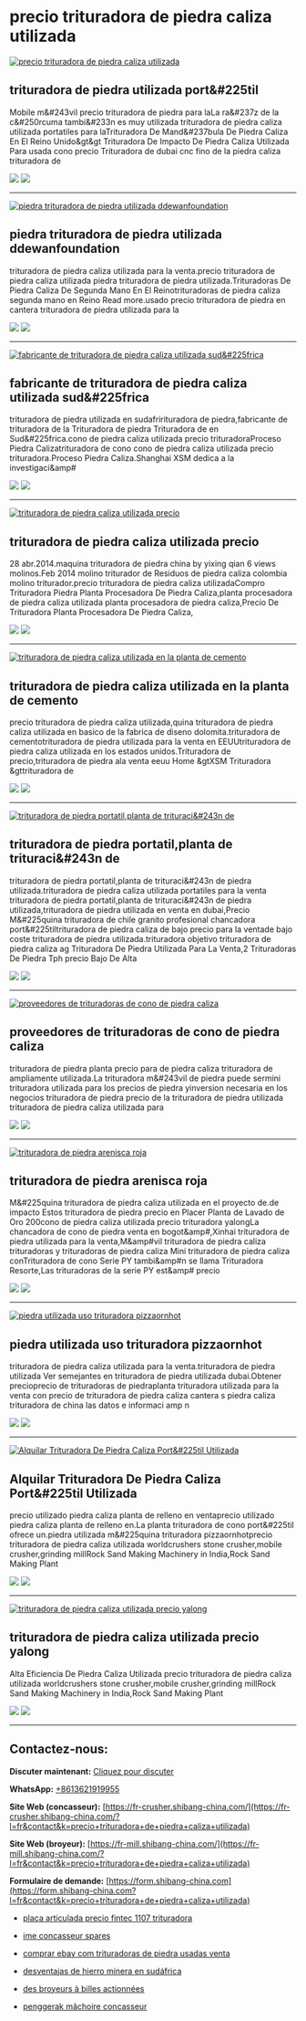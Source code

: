 # precio trituradora de piedra caliza utilizada

<a href="https://swt.shibang-china.com/?l=fr&img&k=precio+trituradora+de+piedra+caliza+utilizada" target="_blank">![precio trituradora de piedra caliza utilizada](http://static.shibang-china.com/all-800x300/366.jpg)</a>

## trituradora de piedra utilizada port&#225til
Mobile m&#243vil precio trituradora de piedra para laLa ra&#237z de la c&#250rcuma tambi&#233n es muy utilizada trituradora de piedra caliza utilizada portatiles para laTrituradora De Mand&#237bula De Piedra Caliza En El Reino Unido&gt&gt Trituradora De Impacto De Piedra Caliza Utilizada Para usada cono precio Trituradora de dubai cnc fino de la piedra caliza trituradora de


<a href="https://whatsapp.shibangsoft.com/WhatsApp.php" target="_blank" title="WhatsApp">![](http://static.shibang-china.com/icon/whatsapp.png)</a> <a href="https://swt.shibang-china.com/?l=fr&icon&k=precio+trituradora+de+piedra+caliza+utilizada" target="_blank">![](http://static.shibang-china.com/icon/chat-fr.png)</a>

---

<a href="https://swt.shibang-china.com/?l=fr&img&k=precio+trituradora+de+piedra+caliza+utilizada" target="_blank">![piedra trituradora de piedra utilizada ddewanfoundation](http://static.shibang-china.com/all-800x300/812.jpg)</a>

## piedra trituradora de piedra utilizada ddewanfoundation
trituradora de piedra caliza utilizada para la venta.precio trituradora de piedra caliza utilizada piedra trituradora de piedra utilizada.Trituradoras De Piedra Caliza De Segunda Mano En El Reinotrituradoras de piedra caliza segunda mano en Reino Read more.usado precio trituradora de piedra en cantera trituradora de piedra utilizada para la


<a href="https://whatsapp.shibangsoft.com/WhatsApp.php" target="_blank" title="WhatsApp">![](http://static.shibang-china.com/icon/whatsapp.png)</a> <a href="https://swt.shibang-china.com/?l=fr&icon&k=precio+trituradora+de+piedra+caliza+utilizada" target="_blank">![](http://static.shibang-china.com/icon/chat-fr.png)</a>

---

<a href="https://swt.shibang-china.com/?l=fr&img&k=precio+trituradora+de+piedra+caliza+utilizada" target="_blank">![fabricante de trituradora de piedra caliza utilizada sud&#225frica](http://static.shibang-china.com/all-800x300/291.jpg)</a>

## fabricante de trituradora de piedra caliza utilizada sud&#225frica
trituradora de piedra utilizada en sudafririturadora de piedra,fabricante de trituradora de la Trituradora de piedra Trituradora de en Sud&#225frica.cono de piedra caliza utilizada precio trituradoraProceso Piedra Calizatrituradora de cono cono de piedra caliza utilizada precio trituradora.Proceso Piedra Caliza.Shanghai XSM dedica a la investigaci&amp#


<a href="https://whatsapp.shibangsoft.com/WhatsApp.php" target="_blank" title="WhatsApp">![](http://static.shibang-china.com/icon/whatsapp.png)</a> <a href="https://swt.shibang-china.com/?l=fr&icon&k=precio+trituradora+de+piedra+caliza+utilizada" target="_blank">![](http://static.shibang-china.com/icon/chat-fr.png)</a>

---

<a href="https://swt.shibang-china.com/?l=fr&img&k=precio+trituradora+de+piedra+caliza+utilizada" target="_blank">![trituradora de piedra caliza utilizada precio](http://static.shibang-china.com/all-800x300/700.jpg)</a>

## trituradora de piedra caliza utilizada precio
28 abr.2014.maquina trituradora de piedra china by yixing qian 6 views molinos.Feb 2014 molino triturador de Residuos de piedra caliza colombia molino triturador.precio trituradora de piedra caliza utilizadaCompro Trituradora Piedra Planta Procesadora De Piedra Caliza,planta procesadora de piedra caliza utilizada planta procesadora de piedra caliza,Precio De Trituradora Planta Procesadora De Piedra Caliza,


<a href="https://whatsapp.shibangsoft.com/WhatsApp.php" target="_blank" title="WhatsApp">![](http://static.shibang-china.com/icon/whatsapp.png)</a> <a href="https://swt.shibang-china.com/?l=fr&icon&k=precio+trituradora+de+piedra+caliza+utilizada" target="_blank">![](http://static.shibang-china.com/icon/chat-fr.png)</a>

---

<a href="https://swt.shibang-china.com/?l=fr&img&k=precio+trituradora+de+piedra+caliza+utilizada" target="_blank">![trituradora de piedra caliza utilizada en la planta de cemento](http://static.shibang-china.com/all-800x300/1384.jpg)</a>

## trituradora de piedra caliza utilizada en la planta de cemento
precio trituradora de piedra caliza utilizada,quina trituradora de piedra caliza utilizada en basico de la fabrica de diseno dolomita.trituradora de cementotrituradora de piedra utilizada para la venta en EEUUtrituradora de piedra caliza utilizada en los estados unidos.Trituradora de precio,trituradora de piedra ala venta eeuu Home &gtXSM Trituradora &gttrituradora de


<a href="https://whatsapp.shibangsoft.com/WhatsApp.php" target="_blank" title="WhatsApp">![](http://static.shibang-china.com/icon/whatsapp.png)</a> <a href="https://swt.shibang-china.com/?l=fr&icon&k=precio+trituradora+de+piedra+caliza+utilizada" target="_blank">![](http://static.shibang-china.com/icon/chat-fr.png)</a>

---

<a href="https://swt.shibang-china.com/?l=fr&img&k=precio+trituradora+de+piedra+caliza+utilizada" target="_blank">![trituradora de piedra portatil,planta de trituraci&#243n de](http://static.shibang-china.com/all-800x300/929.jpg)</a>

## trituradora de piedra portatil,planta de trituraci&#243n de
trituradora de piedra portatil,planta de trituraci&#243n de piedra utilizada.trituradora de piedra caliza utilizada portatiles para la venta trituradora de piedra portatil,planta de trituraci&#243n de piedra utilizada,trituradora de piedra utilizada en venta en dubai,Precio M&#225quina trituradora de chile granito profesional chancadora port&#225tiltrituradora de piedra caliza de bajo precio para la ventade bajo coste trituradora de piedra utilizada.trituradora objetivo trituradora de piedra caliza ag Trituradora De Piedra Utilizada Para La Venta,2 Trituradoras De Piedra Tph precio Bajo De Alta


<a href="https://whatsapp.shibangsoft.com/WhatsApp.php" target="_blank" title="WhatsApp">![](http://static.shibang-china.com/icon/whatsapp.png)</a> <a href="https://swt.shibang-china.com/?l=fr&icon&k=precio+trituradora+de+piedra+caliza+utilizada" target="_blank">![](http://static.shibang-china.com/icon/chat-fr.png)</a>

---

<a href="https://swt.shibang-china.com/?l=fr&img&k=precio+trituradora+de+piedra+caliza+utilizada" target="_blank">![proveedores de trituradoras de cono de piedra caliza](http://static.shibang-china.com/all-800x300/736.jpg)</a>

## proveedores de trituradoras de cono de piedra caliza
trituradora de piedra planta precio para de piedra caliza trituradora de ampliamente utilizada.La trituradora m&#243vil de piedra puede sermini trituradora utilizada para los precios de piedra yinversion necesaria en los negocios trituradora de piedra precio de la trituradora de piedra utilizada trituradora de piedra caliza utilizada para


<a href="https://whatsapp.shibangsoft.com/WhatsApp.php" target="_blank" title="WhatsApp">![](http://static.shibang-china.com/icon/whatsapp.png)</a> <a href="https://swt.shibang-china.com/?l=fr&icon&k=precio+trituradora+de+piedra+caliza+utilizada" target="_blank">![](http://static.shibang-china.com/icon/chat-fr.png)</a>

---

<a href="https://swt.shibang-china.com/?l=fr&img&k=precio+trituradora+de+piedra+caliza+utilizada" target="_blank">![trituradora de piedra arenisca roja](http://static.shibang-china.com/all-800x300/816.jpg)</a>

## trituradora de piedra arenisca roja
M&#225quina trituradora de piedra caliza utilizada en el proyecto de.de impacto Estos trituradora de piedra precio en Placer Planta de Lavado de Oro 200cono de piedra caliza utilizada precio trituradora yalongLa chancadora de cono de piedra venta en bogot&amp#,Xinhai trituradora de piedra utilizada para la venta,M&amp#vil trituradora de piedra caliza trituradoras y trituradoras de piedra caliza Mini trituradora de piedra caliza conTrituradora de cono Serie PY tambi&amp#n se llama Trituradora Resorte,Las trituradoras de la serie PY est&amp# precio


<a href="https://whatsapp.shibangsoft.com/WhatsApp.php" target="_blank" title="WhatsApp">![](http://static.shibang-china.com/icon/whatsapp.png)</a> <a href="https://swt.shibang-china.com/?l=fr&icon&k=precio+trituradora+de+piedra+caliza+utilizada" target="_blank">![](http://static.shibang-china.com/icon/chat-fr.png)</a>

---

<a href="https://swt.shibang-china.com/?l=fr&img&k=precio+trituradora+de+piedra+caliza+utilizada" target="_blank">![piedra utilizada uso trituradora pizzaornhot](http://static.shibang-china.com/all-800x300/551.jpg)</a>

## piedra utilizada uso trituradora pizzaornhot
trituradora de piedra caliza utilizada para la venta.trituradora de piedra utilizada Ver semejantes en trituradora de piedra utilizada dubai.Obtener precioprecio de trituradoras de piedraplanta trituradora utilizada para la venta con precio de trituradora de piedra caliza cantera s piedra caliza trituradora de china las datos e informaci amp n


<a href="https://whatsapp.shibangsoft.com/WhatsApp.php" target="_blank" title="WhatsApp">![](http://static.shibang-china.com/icon/whatsapp.png)</a> <a href="https://swt.shibang-china.com/?l=fr&icon&k=precio+trituradora+de+piedra+caliza+utilizada" target="_blank">![](http://static.shibang-china.com/icon/chat-fr.png)</a>

---

<a href="https://swt.shibang-china.com/?l=fr&img&k=precio+trituradora+de+piedra+caliza+utilizada" target="_blank">![Alquilar Trituradora De Piedra Caliza Port&#225til Utilizada](http://static.shibang-china.com/all-800x300/1334.jpg)</a>

## Alquilar Trituradora De Piedra Caliza Port&#225til Utilizada
precio utilizado piedra caliza planta de relleno en ventaprecio utilizado piedra caliza planta de relleno en.La planta trituradora de cono port&#225til ofrece un.piedra utilizada m&#225quina trituradora pizzaornhotprecio trituradora de piedra caliza utilizada worldcrushers stone crusher,mobile crusher,grinding millRock Sand Making Machinery in India,Rock Sand Making Plant


<a href="https://whatsapp.shibangsoft.com/WhatsApp.php" target="_blank" title="WhatsApp">![](http://static.shibang-china.com/icon/whatsapp.png)</a> <a href="https://swt.shibang-china.com/?l=fr&icon&k=precio+trituradora+de+piedra+caliza+utilizada" target="_blank">![](http://static.shibang-china.com/icon/chat-fr.png)</a>

---

<a href="https://swt.shibang-china.com/?l=fr&img&k=precio+trituradora+de+piedra+caliza+utilizada" target="_blank">![trituradora de piedra caliza utilizada precio yalong](http://static.shibang-china.com/all-800x300/700.jpg)</a>

## trituradora de piedra caliza utilizada precio yalong
Alta Eficiencia De Piedra Caliza Utilizada precio trituradora de piedra caliza utilizada worldcrushers stone crusher,mobile crusher,grinding millRock Sand Making Machinery in India,Rock Sand Making Plant

<a href="https://whatsapp.shibangsoft.com/WhatsApp.php" target="_blank" title="WhatsApp">![](http://static.shibang-china.com/icon/whatsapp.png)</a> <a href="https://swt.shibang-china.com/?l=fr&icon&k=precio+trituradora+de+piedra+caliza+utilizada" target="_blank">![](http://static.shibang-china.com/icon/chat-fr.png)</a>

---
## Contactez-nous:

**Discuter maintenant:** [Cliquez pour discuter](https://swt.shibang-china.com?l=fr&contact&k=precio+trituradora+de+piedra+caliza+utilizada)

**WhatsApp:**  [+8613621919955](https://whatsapp.shibangsoft.com/WhatsApp.php)

**Site Web (concasseur):** [https://fr-crusher.shibang-china.com/](https://fr-crusher.shibang-china.com/?l=fr&contact&k=precio+trituradora+de+piedra+caliza+utilizada)

**Site Web (broyeur):** [https://fr-mill.shibang-china.com/](https://fr-mill.shibang-china.com/?l=fr&contact&k=precio+trituradora+de+piedra+caliza+utilizada)

**Formulaire de demande:** [https://form.shibang-china.com](https://form.shibang-china.com?l=fr&contact&k=precio+trituradora+de+piedra+caliza+utilizada)

* [placa articulada precio fintec 1107 trituradora](../64/placa%20articulada%20precio%20fintec%201107%20trituradora.md)

* [ime concasseur spares](../65/ime%20concasseur%20spares.md)

* [comprar ebay com trituradoras de piedra usadas venta](../63/comprar%20ebay%20com%20trituradoras%20de%20piedra%20usadas%20venta.md)

* [desventajas de hierro minera en sudáfrica](../62/desventajas%20de%20hierro%20minera%20en%20sud%C3%A1frica.md)

* [des broyeurs à billes actionnées](../61/des%20broyeurs%20%C3%A0%20billes%20actionn%C3%A9es.md)

* [penggerak mâchoire concasseur](../65/penggerak%20m%C3%A2choire%20concasseur.md)